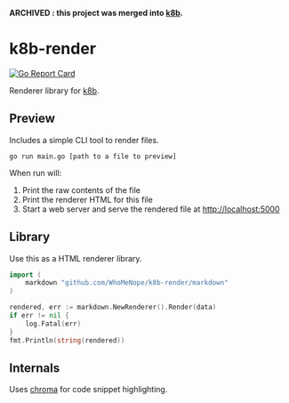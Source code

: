 **ARCHIVED : this project was merged into [k8b](https://github.com/WhoMeNope/k8b).**

# k8b-render

[![Go Report Card](https://goreportcard.com/badge/github.com/WhoMeNope/k8b-render)](https://goreportcard.com/report/github.com/WhoMeNope/k8b-render)

Renderer library for [k8b](https://github.com/WhoMeNope/k8b).

## Preview

Includes a simple CLI tool to render files.

`go run main.go [path to a file to preview]`

When run will:

1. Print the raw contents of the file
2. Print the renderer HTML for this file
3. Start a web server and serve the rendered file at
   [http://localhost:5000](http://localhost:5000)

## Library

Use this as a HTML renderer library.

```go
import (
    markdown "github.com/WhoMeNope/k8b-render/markdown"
)
```

```go
rendered, err := markdown.NewRenderer().Render(data)
if err != nil {
    log.Fatal(err)
}
fmt.Println(string(rendered))
```

## Internals

Uses [chroma](https://github.com/alecthomas/chroma) for code snippet highlighting.


